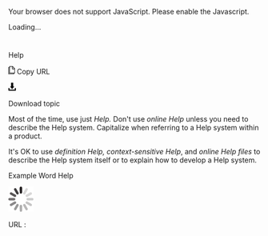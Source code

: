 Your browser does not support JavaScript. Please enable the Javascript.

Loading...

# 

Help

![Copy URL](help_files/Copy.png)
Copy URL

![Download](help_files/Download.png)

Download topic

Most of the time, use just *Help.* Don't use *online Help* unless you need to describe the Help system. Capitalize when referring to a Help system within a product.

It's OK to use *definition Help, context-sensitive Help*, and *online Help files* to describe the Help system itself or to explain how to develop a Help system.

Example Word Help

![In progress](help_files/activity-large.gif)

URL :
